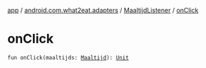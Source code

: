 [app](../../index.md) / [android.com.what2eat.adapters](../index.md) / [MaaltijdListener](index.md) / [onClick](./on-click.md)

# onClick

`fun onClick(maaltijds: `[`Maaltijd`](../../android.com.what2eat.model/-maaltijd/index.md)`): `[`Unit`](https://kotlinlang.org/api/latest/jvm/stdlib/kotlin/-unit/index.html)